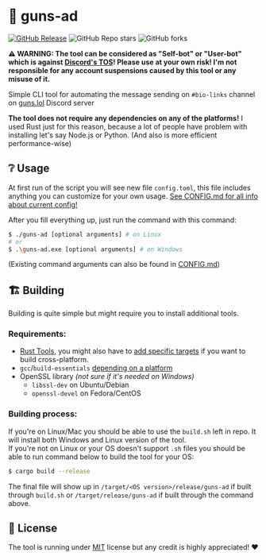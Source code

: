 # 🔫 guns-ad

[![GitHub Release](https://img.shields.io/github/v/release/kvba5/guns-ad?label=download)](https://github.com/kvba5/guns-ad/releases/latest)
![GitHub Repo stars](https://img.shields.io/github/stars/kvba5/guns-ad)
![GitHub forks](https://img.shields.io/github/forks/kvba5/guns-ad)

**⚠️ WARNING: The tool can be considered as "Self-bot" or "User-bot" which is against [Discord's TOS](https://dis.gd/tos)! Please use at your own risk! I'm not responsible for any account suspensions caused by this tool or any misuse of it.**  

Simple CLI tool for automating the message sending on `#bio-links` channel on [guns.lol](https://guns.lol/guns) Discord server

**The tool does not require any dependencies on any of the platforms!** I used Rust just for this reason, because a lot of people have problem with installing let's say Node.js or Python. (And also is more efficient performance-wise)

## ❔ Usage
At first run of the script you will see new file `config.toml`, this file includes anything you can customize for your own usage. [See CONFIG.md for all info about current config!](/CONFIG.md)  

After you fill everything up, just run the command with this command:
```bash
$ ./guns-ad [optional arguments] # on Linux
# or
$ .\guns-ad.exe [optional arguments] # on Windows
```
(Existing command arguments can also be found in [CONFIG.md](/CONFIG.md))

## 🏗️ Building
Building is quite simple but might require you to install additional tools.  

### Requirements:
- [Rust Tools](https://www.rust-lang.org/), you might also have to [add specific targets](https://stackoverflow.com/a/53210209) if you want to build cross-platform.
- `gcc`/`build-essentials` [depending on a platform](https://stackoverflow.com/a/66598982)
- OpenSSL library *(not sure if it's needed on Windows)*
  - `libssl-dev` on Ubuntu/Debian
  - `openssl-devel` on Fedora/CentOS

### Building process:
If you're on Linux/Mac you should be able to use the `build.sh` left in repo. It will install both Windows and Linux version of the tool.  
If you're not on Linux or your OS doesn't support `.sh` files you should be able to run command below to build the tool for your OS:
```bash
$ cargo build --release
```
The final file will show up in `/target/<OS version>/release/guns-ad` if built through `build.sh` or `/target/release/guns-ad` if built through the command above.

## 📰 License
The tool is running under [MIT](/LICENSE) license but any credit is highly appreciated! ❤️
